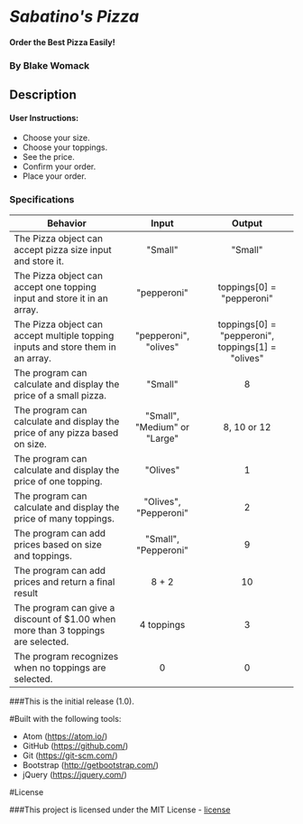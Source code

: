 # _Sabatino's Pizza_

#### Order the Best Pizza Easily!

### By Blake Womack

## Description

#### User Instructions:

* Choose your size.
* Choose your toppings.
* See the price.
* Confirm your order.
* Place your order.

### Specifications

| Behavior |   Input   |   Output   |
|----------|:---------:|:----------:|
| The Pizza object can accept pizza size input and store it.| "Small" | "Small" |
| The Pizza object can accept one topping input and store it in an array.| "pepperoni" | toppings[0] = "pepperoni" |
The Pizza object can accept multiple topping inputs and store them in an array.| "pepperoni", "olives" | toppings[0] = "pepperoni", toppings[1] = "olives" |
| The program can calculate and display the price of a small pizza. | "Small" | 8 |
| The program can calculate and display the price of any pizza based on size. | "Small", "Medium" or "Large" | 8, 10 or 12  |
| The program can calculate and display the price of one topping. | "Olives" | 1 |
| The program can calculate and display the price of many toppings. | "Olives", "Pepperoni" | 2 |
| The program can add prices based on size and toppings. | "Small", "Pepperoni" | 9 |
| The program can add prices and return a final result | 8 + 2 | 10 |
| The program can give a discount of $1.00 when more than 3 toppings are selected. | 4 toppings | 3 |
| The program recognizes when no toppings are selected. | 0 | 0 |

###This is the initial release (1.0).

#Built with the following tools:

* Atom (https://atom.io/)
* GitHub (https://github.com/)
* Git (https://git-scm.com/)
* Bootstrap (http://getbootstrap.com/)
* jQuery (https://jquery.com/)

#License

###This project is licensed under the MIT License - [license]



[license]: https://opensource.org/licenses/MIT
